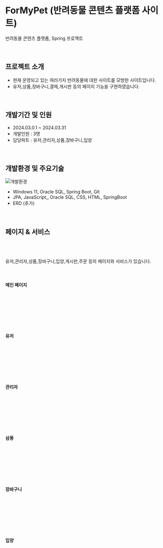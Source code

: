 # ForMyPet (반려동물 콘텐츠 플랫폼 사이트)
반려동물 콘텐츠 플랫폼, Spring 프로젝트
<br/><br/><br/>

## 프로젝트 소개
* 현재 운영되고 있는 여러가지 반려동물에 대한 사이트를 모방한 사이트입니다. 
* 유저,상품,장바구니,결제,게시판 등의 페이지 기능을 구현하였습니다.
<br/><br/><br/>

## 개발기간 및 인원
* 2024.03.0.1 ~ 2024.03.31
* 개발인원 : 3명
* 담당파트 : 유저,관리자,상품,장바구니,입양
<br/><br/><br/>

## 개발환경 및 주요기술
![개발환경](https://github.com/CHAERINYOU/Portfolio/assets/133833066/b4c26e64-da17-4207-9cba-772bbda35ebd)
* Windows 11, Oracle SQL, Spring Boot, Git
* JPA, JavaScript,, Oracle SQL, CSS, HTML, SpringBoot 
* ERD (추가)
<br/><br/><br/>

## 페이지 & 서비스
<br/><br/><br/>
유저,관리자,상품,장바구니,입양,게시판,주문 등의 페이지와 서비스가 있습니다.
<br/><br/><br/>

#### 메인 페이지
<br/><br/><br/>
<br/><br/><br/>

#### 유저
<br/><br/><br/>
<br/><br/><br/>

#### 관리자
<br/><br/><br/>
<br/><br/><br/>

#### 삼풍
<br/><br/><br/>
<br/><br/><br/>

#### 장바구니 
<br/><br/><br/>
<br/><br/><br/>

#### 입양
<br/><br/><br/>
<br/><br/><br/>
